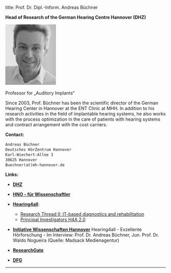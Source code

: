 title: Prof. Dr. Dipl.-Inform. Andreas Büchner 	


**Head of Research of the German Hearing Centre Hannover (DHZ)**


![Andreas Büchner](staff/buechner.jpg)


Professor for „Auditory Implants“

Since 2003, Prof. Büchner has been the scientific director of the German Hearing Center in Hannover at the ENT Clinic at MHH. In addition to his research activities in the field of implantable hearing systems, he also works with the process optimization in the care of patients with hearing systems and contract arrangement with the cost carriers.

**Contact:**

	Andreas Büchner
	Deutsches HörZentrum Hannover
	Karl-Wiechert-Allee 3
	30625 Hannover
	Buechner(at)mh-hannover.de




**Links:**

* **[DHZ](http://www.hoerzentrum-hannover.de/index.php?id=19)**

* **[HNO - für Wissenschaftler](https://www.mhh.de/kliniken-und-spezialzentren/klinik-fuer-hals-nasen-ohrenheilkunde/fuer-wissenschaftler/)**

* **[Hearing4all](https://hearing4all.eu/EN/index.php)**:
	* [Research Thread II: IT-based diagnostics and rehabilitation](https://hearing4all.eu/EN/Research/Research_Thread_II.php)
	* [Principal Investigators H4A 2.0](https://hearing4all.eu/EN/Organisation/Principal-Investigators-H4A2.php)		

* **[Initiative Wissenschaften Hannover](https://wissen.hannover.de/Einrichtungen/Medizinische-%C2%ADHochschule-%C2%ADHannover/H%C3%B6ren-f%C3%BCr-alle-Hearing4all)**
Hearing4all - Exzellente Hörforschung - Im Interview: Prof. Dr. Andreas Büchner, Jun. Prof. Dr. Waldo Nogueira (Quelle: Madsack Medienagentur) 

* **[ResearchGate](https://www.researchgate.net/profile/Andreas_Buechner)**

* **[DFG](https://gepris.dfg.de/gepris/person/215993710)**

***


